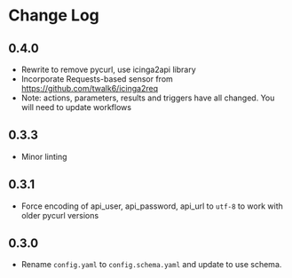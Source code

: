 # Change Log

## 0.4.0

- Rewrite to remove pycurl, use icinga2api library
- Incorporate Requests-based sensor from https://github.com/twalk6/icinga2req
- Note: actions, parameters, results and triggers have all changed. You will need to update workflows

## 0.3.3

- Minor linting

## 0.3.1

- Force encoding of api\_user, api\_password, api\_url to `utf-8` to work with
  older pycurl versions

## 0.3.0

- Rename `config.yaml` to `config.schema.yaml` and update to use schema.
